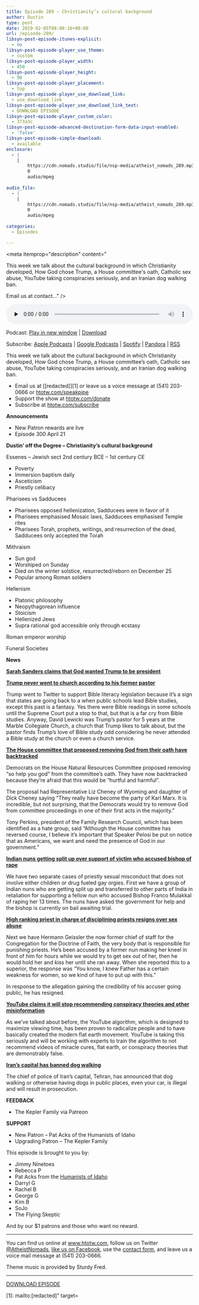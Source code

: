 ```yaml
---
title: Episode 289 – Christianity’s cultural background
author: Dustin
type: post
date: 2019-02-05T08:00:16+00:00
url: /episode-289/
libsyn-post-episode-itunes-explicit:
  - no
libsyn-post-episode-player_use_theme:
  - custom
libsyn-post-episode-player_width:
  - 450
libsyn-post-episode-player_height:
  - 90
libsyn-post-episode-player_placement:
  - top
libsyn-post-episode-player_use_download_link:
  - use_download_link
libsyn-post-episode-player_use_download_link_text:
  - DOWNLOAD EPISODE
libsyn-post-episode-player_custom_color:
  - 373a3c
libsyn-post-episode-advanced-destination-form-data-input-enabled:
  - 'false'
libsyn-post-episode-simple-download:
  - available
enclosure:
  - |
    |
        https://cdn.nomads.studio/file/nsp-media/atheist_nomads_289.mp3
        0
        audio/mpeg
        
audio_file:
  - |
    |
        https://cdn.nomads.studio/file/nsp-media/atheist_nomads_289.mp3
        0
        audio/mpeg
        
categories:
  - Episodes

---
```

<div itemscope itemtype="http://schema.org/AudioObject">
  <meta itemprop="name" content="Episode 289 &#8211; Christianity’s cultural background" />
  
  <meta itemprop="uploadDate" content="2019-02-05T01:00:16-07:00" />
  
  <meta itemprop="encodingFormat" content="audio/mpeg" />
  
  <meta itemprop="description" content="




This week we talk about the cultural background in which Christianity developed, How God chose Trump, a House committee's oath, Catholic sex abuse, YouTube taking conspiracies seriously, and an Iranian dog walking ban.







Email us at contact..." />
  
  <meta itemprop="contentUrl" content="https://dts.podtrac.com/redirect.mp3/cdn.nomads.studio/file/nsp-media/atheist_nomads_289.mp3" />
  
  <div class="powerpress_player" id="powerpress_player_8552">
    <audio class="wp-audio-shortcode" id="audio-3365-296" preload="none" style="width: 100%;" controls="controls"><source type="audio/mpeg" src="https://dts.podtrac.com/redirect.mp3/cdn.nomads.studio/file/nsp-media/atheist_nomads_289.mp3?_=296" /><a href="https://dts.podtrac.com/redirect.mp3/cdn.nomads.studio/file/nsp-media/atheist_nomads_289.mp3">https://dts.podtrac.com/redirect.mp3/cdn.nomads.studio/file/nsp-media/atheist_nomads_289.mp3</a></audio>
  </div>
</div>

<p class="powerpress_links powerpress_links_mp3">
  Podcast: <a href="https://dts.podtrac.com/redirect.mp3/cdn.nomads.studio/file/nsp-media/atheist_nomads_289.mp3" class="powerpress_link_pinw" target="_blank" title="Play in new window" onclick="return powerpress_pinw('https://htotw.com/?powerpress_pinw=3365-podcast');" rel="nofollow">Play in new window</a> | <a href="https://dts.podtrac.com/redirect.mp3/cdn.nomads.studio/file/nsp-media/atheist_nomads_289.mp3" class="powerpress_link_d" title="Download" rel="nofollow" download="atheist_nomads_289.mp3">Download</a>
</p>

<p class="powerpress_links powerpress_subscribe_links">
  Subscribe: <a href="https://podcasts.apple.com/us/podcast/humanists-take-on-the-world/id530050098?mt=2&ls=1" class="powerpress_link_subscribe powerpress_link_subscribe_itunes" target="_blank" title="Subscribe on Apple Podcasts" rel="nofollow">Apple Podcasts</a> | <a href="https://www.google.com/podcasts?feed=aHR0cDovL2F0aGVpc3Rub21hZHMubGlic3luLmNvbS9yc3M%3D" class="powerpress_link_subscribe powerpress_link_subscribe_googleplay" target="_blank" title="Subscribe on Google Podcasts" rel="nofollow">Google Podcasts</a> | <a href="https://open.spotify.com/show/3LzK2xZGike6Tc1GEMtMbr?si=LieN9SNuTpq96smuaUsH8A" class="powerpress_link_subscribe powerpress_link_subscribe_spotify" target="_blank" title="Subscribe on Spotify" rel="nofollow">Spotify</a> | <a href="https://www.pandora.com/podcast/atheist-nomads/PC:10122?corr=62071012&part=ug" class="powerpress_link_subscribe powerpress_link_subscribe_pandora" target="_blank" title="Subscribe on Pandora" rel="nofollow">Pandora</a> | <a href="https://htotw.com/feed/podcast/" class="powerpress_link_subscribe powerpress_link_subscribe_rss" target="_blank" title="Subscribe via RSS" rel="nofollow">RSS</a>
</p>

This week we talk about the cultural background in which Christianity developed, How God chose Trump, a House committee&#8217;s oath, Catholic sex abuse, YouTube taking conspiracies seriously, and an Iranian dog walking ban.

<!--more-->

  * Email us at [[redacted]][1] or leave us a voice message at (541) 203-0666 or <a href="https://htotw.com/speakpipe" target="_blank" rel="noopener">htotw.com/speakpipe</a>
  * Support the show at <a href="https://htotw.com/donate" target="_blank" rel="noopener">htotw.com/donate</a>
  * Subscribe at <a href="https://htotw.com/subscribe" target="_blank" rel="noopener">htotw.com/subscribe</a>

**Announcements**

  * New Patron rewards are live
  * Episode 300 April 21

**Dustin’ off the Degree &#8211; Christianity’s cultural background**

Essenes &#8211; Jewish sect 2nd century BCE &#8211; 1st century CE

  * Poverty
  * Immersion baptism daily
  * Asceticism
  * Priestly celibacy

Pharisees vs Sadducees

  * Pharisees opposed hellenization, Sadducees were in favor of it
  * Pharisees emphasised Mosaic laws, Sadducees emphasised Temple rites
  * Pharisees Torah, prophets, writings, and resurrection of the dead, Sadducees only accepted the Torah

Mithraism

  * Sun god
  * Worshiped on Sunday
  * Died on the winter solstice, resurrected/reborn on December 25
  * Popular among Roman soldiers

Hellenism

  * Platonic philosophy
  * Neopythagorean influence
  * Stoicism
  * Hellenized Jews
  * Supra rational god accessible only through ecstasy

Roman emperor worship

Funeral Societies

**News**

**<a href="https://www.cnn.com/2019/01/30/politics/sarah-sanders-god-trump/index.html" target="_blank" rel="noopener">Sarah Sanders claims that God wanted Trump to be president</a>**

**<a href="https://www.huffingtonpost.com/entry/former-marble-collegiate-pastor-says-he-never-saw-trump-at-church_us_5c51f51ee4b04f8645c728a8" target="_blank" rel="noopener">Trump never went to church according to his former pastor</a>**

Trump went to Twitter to support Bible literacy legislation because it’s a sign that states are going back to a when public schools lead Bible studies, except this past is a fantasy. Yes there were Bible readings in some schools until the Supreme Court put a stop to that, but that is a far cry from Bible studies. Anyway, David Lewicki was Trump’s pastor for 5 years at the Marble Collegiate Church, a church that Trump likes to talk about, but the pastor finds Trump’s love of Bible study odd considering he never attended a Bible study at the church or even a church service.

**<a href="https://www.christianpost.com/news/house-democrats-change-course-vote-to-keep-god-in-committee-oath-229740/" target="_blank" rel="noopener">The House committee that proposed removing God from their oath have backtracked</a>**

Democrats on the House Natural Resources Committee proposed removing “so help you god” from the committee’s oath. They have now backtracked because they’re afraid that this would be “hurtful and harmful”.

The proposal had Representative Liz Cheney of Wyoming and daughter of Dick Cheney saying “They really have become the party of Karl Marx. It is incredible, but not surprising, that the Democrats would try to remove God from committee proceedings in one of their first acts in the majority.”

Tony Perkins, president of the Family Research Council, which has been identified as a hate group, said “Although the House committee has reversed course, I believe it&#8217;s important that Speaker Pelosi be put on notice that as Americans, we want and need the presence of God in our government.”

**<a href="https://www.cnn.com/2019/01/29/asia/india-nuns-kerala-intl/index.html" target="_blank" rel="noopener">Indian nuns getting split up over support of victim who accused bishop of rape</a>**

We have two separate cases of priestly sexual misconduct that does not involve either children or drug fueled gay orgies. First we have a group of Indian nuns who are getting split up and transferred to other parts of India in retaliation for supporting a fellow nun who accused Bishop Franco Mulakkal of raping her 13 times. The nuns have asked the government for help and the bishop is currently on bail awaiting trial.

**<a href="https://friendlyatheist.patheos.com/2019/01/30/guy-who-handled-sex-abuse-cases-for-vatican-quits-after-allegations-of-sex-abuse/" target="_blank" rel="noopener">High ranking priest in charge of disciplining priests resigns over sex abuse</a>**

Next we have Hermann Geissler the now former chief of staff for the Congregation for the Doctrine of Faith, the very body that is responsible for punishing priests. He’s been accused by a former nun making her kneel in front of him for hours while we would try to get sex out of her, then he would hold her and kiss her until she ran away. When she reported this to a superior, the response was “You know, I knew Father has a certain weakness for women, so we kind of have to put up with this.”

In response to the allegation gaining the credibility of his accuser going public, he has resigned.

**<a href="https://www.usatoday.com/story/tech/talkingtech/2019/01/25/youtube-stop-recommending-conspiracy-videos-misinform-users/2677506002//" target="_blank" rel="noopener">YouTube claims it will stop recommending conspiracy theories and other misinformation</a>**

As we’ve talked about before, the YouTube algorithm, which is designed to maximize viewing time, has been proven to radicalize people and to have basically created the modern flat earth movement. YouTube is taking this seriously and will be working with experts to train the algorithm to not recommend videos of miracle cures, flat earth, or conspiracy theories that are demonstrably false.

**<a href="https://abcnews.go.com/International/dog-walking-banned-irans-capital/story?id=60751589" target="_blank" rel="noopener">Iran&#8217;s capital has banned dog walking</a>**

The chief of police of Iran’s capital, Tehran, has announced that dog walking or otherwise having dogs in public places, even your car, is illegal and will result in prosecution.

**FEEDBACK**

  * The Kepler Family via Patreon

**SUPPORT** 

  * New Patron &#8211; Pat Acks of the Humanists of Idaho
  * Upgrading Patron &#8211; The Kepler Family

This episode is brought to you by:

  * Jimmy Ninetoes
  * Rebecca P
  * Pat Acks from the <a href="https://www.humanistsofidaho.org" target="_blank" rel="noopener">Humanists of Idaho</a>
  * Darryl G
  * Rachel B
  * George G
  * Kim B
  * SoJo
  * The Flying Skeptic

And by our $1 patrons and those who want no reward.

<hr class="wp-block-separator" />

You can find us online at <a href="https://www.htotw.com/" target="_blank" rel="noopener">www.htotw.com</a>, follow us on Twitter <a href="https://twitter.com/AtheistNomads" target="_blank" rel="noopener">@AtheistNomads</a>, <a href="https://htotw.com/facebook" target="_blank" rel="noopener">like us on Facebook</a>, use the [contact form](https://htotw.com/contact), and leave us a voice mail message at (541) 203-0666.

Theme music is provided by Sturdy Fred.

<hr class="wp-block-separator" />

<a href="https://dts.podtrac.com/redirect.mp3/cdn.nomads.studio/file/nsp-media/atheist_nomads_289.mp3" target="_blank" rel="noreferrer noopener" aria-label="DOWNLOAD EPISODE (opens in a new tab)">DOWNLOAD EPISODE</a>

 [1]: mailto:[redacted]” target=